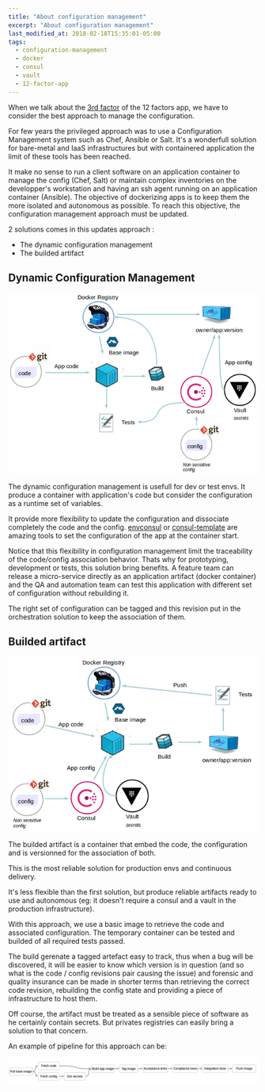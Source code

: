 ```yaml
---
title: "About configuration management"
excerpt: "About configuration management"
last_modified_at: 2018-02-18T15:35:01-05:00
tags: 
  - configuration-management
  - docker
  - consul
  - vault
  - 12-factor-app
---
```


When we talk about the [3rd factor](https://12factor.net/config) of the 12 factors app, we have to consider the best approach to manage the configuration.

For few years the privileged approach was to use a Configuration Management system such as Chef, Ansible or Salt. It's a wonderfull solution for bare-metal and IaaS infrastructures but with containered application
the limit of these tools has been reached.

It make no sense to run a client software on an application container to manage the config (Chef, Salt) or maintain complex inventories on the developper's workstation and having an ssh agent running on an application container (Ansible).
The objective of dockerizing apps is to keep them the more isolated and autonomous as possible. To reach this objective, the configuration management approach must be updated.

2 solutions comes in this updates approach :

* The dynamic configuration management
* The builded artifact

## Dynamic Configuration Management

![image_00](https://github.com/julienlevasseur/jekyll-theme-basically-basic/blob/post-2018-02-18-about-configuration-management/assets/images/posts/2018-02-18-about-configuration-management/image_00.png?raw=true)

The dynamic configuration management is usefull for dev or test envs. It produce a container with application's code but consider the configuration as a runtime set of variables.

It provide more flexibility to update the configuration and dissociate completely the code and the config.
[envconsul](https://github.com/hashicorp/envconsul) or [consul-template](https://github.com/hashicorp/consul-template) are amazing tools to set the configuration of the app at the container start.

Notice that this flexibility in configuration management limit the traceability of the code/config association behavior.
Thats why for prototyping, development or tests, this solution bring benefits. A feature team can release a micro-service directly as an application artifact (docker container) and the QA and automation team can test this application with different set of configuration without rebuilding it.

The right set of configuration can be tagged and this revision put in the orchestration solution to keep the association of them.

## Builded artifact

![image_01](https://github.com/julienlevasseur/jekyll-theme-basically-basic/blob/post-2018-02-18-about-configuration-management/assets/images/posts/2018-02-18-about-configuration-management/image_01.png?raw=true)

The builded artifact is a container that embed the code, the configuration and is versionned for the association of both.

This is the most reliable solution for production envs and continuous delivery.

It's less flexible than the first solution, but produce reliable artifacts ready to use and autonomous (eg: it doesn't require a consul and a vault in the production infrastructure).

With this approach, we use a basic image to retrieve the code and associated configuration. The temporary container can be tested and builded of all required tests passed.

The build gerenate a tagged artefact easy to track, thus when a bug will be discovered, it will be easier to know which version is in question (and so what is the code / config revisions pair causing the issue) and forensic and quality insurance can be made in shorter terms than retrieving the correct code revision, rebuilding the config state and providing a piece of infrastructure to host them.

Off course, the artifact must be treated as a sensible piece of software as he certainly contain secrets. But privates registries can easily bring a solution to that concern.

An example of pipeline for this approach can be:

![pipeline_01](https://github.com/julienlevasseur/jekyll-theme-basically-basic/blob/post-2018-02-18-about-configuration-management/assets/images/posts/2018-02-18-about-configuration-management/pipeline_01.png?raw=true)